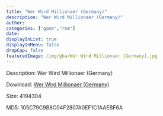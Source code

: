 ```yaml
---
title: "Wer Wird Millionaer (Germany)"
description: "Wer Wird Millionaer (Germany)"
author: 
categories: ["game","rom"]
date: 
displayInList: true
displayInMenu: false
dropCap: false
featuredImage: /img/gba/Wer Wird Millionaer [Germany].jpg
---
```


Description: Wer Wird Millionaer (Germany)

Download: <a style="text-decoration:underline;" href="https://mega.nz/#!iDA2CaID!9K9BzXAMtZb-zPBqITR4rh_K13v8PLHbSjfxYHI4PAE" target = "_blank" rel = "nofollow" > Wer Wird Millionaer (Germany)</a>

Size: 4194304

MD5: 105C79C9B8C04F2807A0EF1C1AAEBF6A

